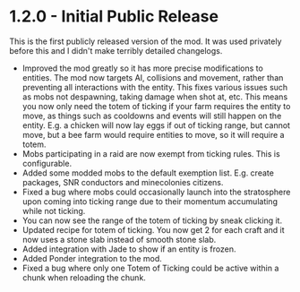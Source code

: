 # 1.2.0 - Initial Public Release

This is the first publicly released version of the mod. It was used privately before this and I didn't make terribly detailed changelogs.

-   Improved the mod greatly so it has more precise modifications to entities. The mod now targets AI, collisions and movement, rather than preventing all interactions with the entity. This fixes various issues such as mobs not despawning, taking damage when shot at, etc. This means you now only need the totem of ticking if your farm requires the entity to move, as things such as cooldowns and events will still happen on the entity. E.g. a chicken will now lay eggs if out of ticking range, but cannot move, but a bee farm would require entities to move, so it will require a totem.
-   Mobs participating in a raid are now exempt from ticking rules. This is configurable.
-   Added some modded mobs to the default exemption list. E.g. create packages, SNR conductors and minecolonies citizens.
-   Fixed a bug where mobs could occasionally launch into the stratosphere upon coming into ticking range due to their momentum accumulating while not ticking.
-   You can now see the range of the totem of ticking by sneak clicking it.
-   Updated recipe for totem of ticking. You now get 2 for each craft and it now uses a stone slab instead of smooth stone slab.
-   Added integration with Jade to show if an entity is frozen.
-   Added Ponder integration to the mod.
-   Fixed a bug where only one Totem of Ticking could be active within a chunk when reloading the chunk.

